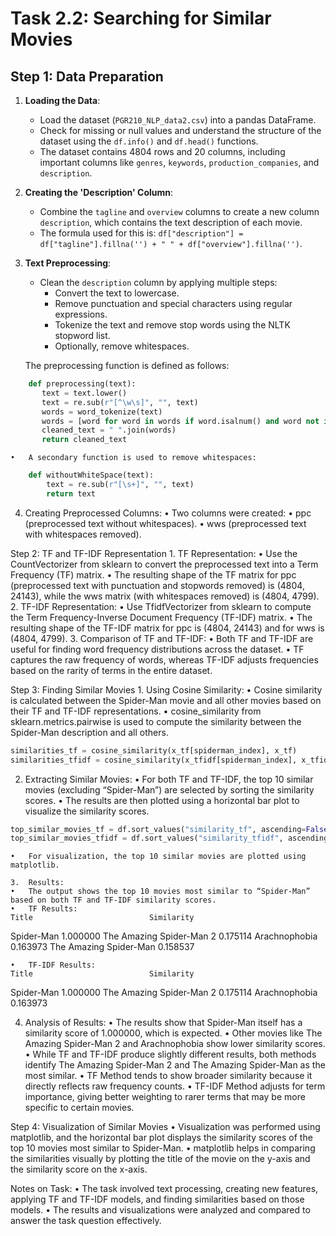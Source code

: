 # Task 2.2: Searching for Similar Movies

## Step 1: Data Preparation

1. **Loading the Data**:
   - Load the dataset (`PGR210_NLP_data2.csv`) into a pandas DataFrame.
   - Check for missing or null values and understand the structure of the dataset using the `df.info()` and `df.head()` functions.
   - The dataset contains 4804 rows and 20 columns, including important columns like `genres`, `keywords`, `production_companies`, and `description`.

2. **Creating the 'Description' Column**:
   - Combine the `tagline` and `overview` columns to create a new column `description`, which contains the text description of each movie.
   - The formula used for this is: `df["description"] = df["tagline"].fillna('') + " " + df["overview"].fillna('')`.

3. **Text Preprocessing**:
   - Clean the `description` column by applying multiple steps:
     - Convert the text to lowercase.
     - Remove punctuation and special characters using regular expressions.
     - Tokenize the text and remove stop words using the NLTK stopword list.
     - Optionally, remove whitespaces.
   
   The preprocessing function is defined as follows:

```python
    def preprocessing(text):
       text = text.lower()
       text = re.sub(r"[^\w\s]", "", text)
       words = word_tokenize(text)
       words = [word for word in words if word.isalnum() and word not in stop_words]
       cleaned_text = " ".join(words)
       return cleaned_text
```
    
	•	A secondary function is used to remove whitespaces:

```python
    def withoutWhiteSpace(text):
        text = re.sub(r"[\s+]", "", text)
        return text
```

4.	Creating Preprocessed Columns:
	•	Two columns were created:
	•	ppc (preprocessed text without whitespaces).
	•	wws (preprocessed text with whitespaces removed).

Step 2: TF and TF-IDF Representation
	1.	TF Representation:
	•	Use the CountVectorizer from sklearn to convert the preprocessed text into a Term Frequency (TF) matrix.
	•	The resulting shape of the TF matrix for ppc (preprocessed text with punctuation and stopwords removed) is (4804, 24143), while the wws matrix (with whitespaces removed) is (4804, 4799).
	2.	TF-IDF Representation:
	•	Use TfidfVectorizer from sklearn to compute the Term Frequency-Inverse Document Frequency (TF-IDF) matrix.
	•	The resulting shape of the TF-IDF matrix for ppc is (4804, 24143) and for wws is (4804, 4799).
	3.	Comparison of TF and TF-IDF:
	•	Both TF and TF-IDF are useful for finding word frequency distributions across the dataset.
	•	TF captures the raw frequency of words, whereas TF-IDF adjusts frequencies based on the rarity of terms in the entire dataset.

Step 3: Finding Similar Movies
	1.	Using Cosine Similarity:
	•	Cosine similarity is calculated between the Spider-Man movie and all other movies based on their TF and TF-IDF representations.
	•	cosine_similarity from sklearn.metrics.pairwise is used to compute the similarity between the Spider-Man description and all others.

```python
similarities_tf = cosine_similarity(x_tf[spiderman_index], x_tf)
similarities_tfidf = cosine_similarity(x_tfidf[spiderman_index], x_tfidf)
```

2.	Extracting Similar Movies:
	•	For both TF and TF-IDF, the top 10 similar movies (excluding “Spider-Man”) are selected by sorting the similarity scores.
	•	The results are then plotted using a horizontal bar plot to visualize the similarity scores.

```python
top_similar_movies_tf = df.sort_values("similarity_tf", ascending=False)[1:11]
top_similar_movies_tfidf = df.sort_values("similarity_tfidf", ascending=False)[1:11]
```

	•	For visualization, the top 10 similar movies are plotted using matplotlib.

	3.	Results:
	•	The output shows the top 10 movies most similar to “Spider-Man” based on both TF and TF-IDF similarity scores.
	•	TF Results:
    Title                          Similarity
Spider-Man                      1.000000
The Amazing Spider-Man 2        0.175114
Arachnophobia                  0.163973
The Amazing Spider-Man         0.158537

	•	TF-IDF Results:
    Title                          Similarity
Spider-Man                      1.000000
The Amazing Spider-Man 2        0.175114
Arachnophobia                  0.163973

4.	Analysis of Results:
	•	The results show that Spider-Man itself has a similarity score of 1.000000, which is expected.
	•	Other movies like The Amazing Spider-Man 2 and Arachnophobia show lower similarity scores.
	•	While TF and TF-IDF produce slightly different results, both methods identify The Amazing Spider-Man 2 and The Amazing Spider-Man as the most similar.
	•	TF Method tends to show broader similarity because it directly reflects raw frequency counts.
	•	TF-IDF Method adjusts for term importance, giving better weighting to rarer terms that may be more specific to certain movies.

Step 4: Visualization of Similar Movies
	•	Visualization was performed using matplotlib, and the horizontal bar plot displays the similarity scores of the top 10 movies most similar to Spider-Man.
	•	matplotlib helps in comparing the similarities visually by plotting the title of the movie on the y-axis and the similarity score on the x-axis.

Notes on Task:
	•	The task involved text processing, creating new features, applying TF and TF-IDF models, and finding similarities based on those models.
	•	The results and visualizations were analyzed and compared to answer the task question effectively.